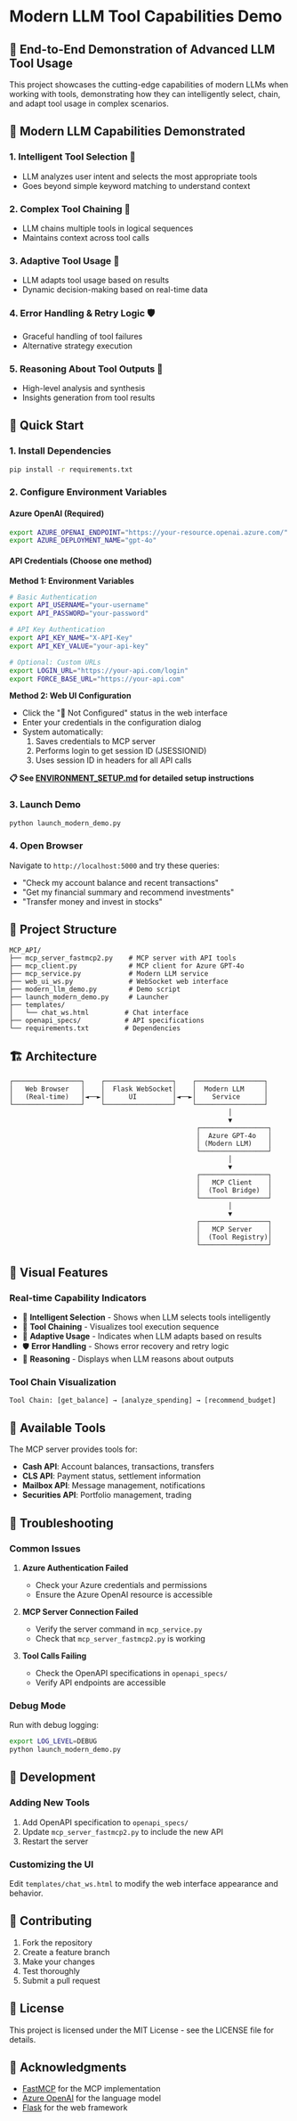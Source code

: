 # Modern LLM Tool Capabilities Demo

## 🚀 **End-to-End Demonstration of Advanced LLM Tool Usage**

This project showcases the cutting-edge capabilities of modern LLMs when working with tools, demonstrating how they can intelligently select, chain, and adapt tool usage in complex scenarios.

## 🎯 **Modern LLM Capabilities Demonstrated**

### 1. **Intelligent Tool Selection** 🧠
- LLM analyzes user intent and selects the most appropriate tools
- Goes beyond simple keyword matching to understand context

### 2. **Complex Tool Chaining** 🔗
- LLM chains multiple tools in logical sequences
- Maintains context across tool calls

### 3. **Adaptive Tool Usage** 🔄
- LLM adapts tool usage based on results
- Dynamic decision-making based on real-time data

### 4. **Error Handling & Retry Logic** 🛡️
- Graceful handling of tool failures
- Alternative strategy execution

### 5. **Reasoning About Tool Outputs** 🧩
- High-level analysis and synthesis
- Insights generation from tool results

## 🚀 **Quick Start**

### 1. **Install Dependencies**
```bash
pip install -r requirements.txt
```

### 2. **Configure Environment Variables**

#### **Azure OpenAI (Required)**
```bash
export AZURE_OPENAI_ENDPOINT="https://your-resource.openai.azure.com/"
export AZURE_DEPLOYMENT_NAME="gpt-4o"
```

#### **API Credentials (Choose one method)**

**Method 1: Environment Variables**
```bash
# Basic Authentication
export API_USERNAME="your-username"
export API_PASSWORD="your-password"

# API Key Authentication
export API_KEY_NAME="X-API-Key"
export API_KEY_VALUE="your-api-key"

# Optional: Custom URLs
export LOGIN_URL="https://your-api.com/login"
export FORCE_BASE_URL="https://your-api.com"
```

**Method 2: Web UI Configuration**
- Click the "🔐 Not Configured" status in the web interface
- Enter your credentials in the configuration dialog
- System automatically:
  1. Saves credentials to MCP server
  2. Performs login to get session ID (JSESSIONID)
  3. Uses session ID in headers for all API calls

**📋 See [ENVIRONMENT_SETUP.md](ENVIRONMENT_SETUP.md) for detailed setup instructions**

### 3. **Launch Demo**
```bash
python launch_modern_demo.py
```

### 4. **Open Browser**
Navigate to `http://localhost:5000` and try these queries:
- "Check my account balance and recent transactions"
- "Get my financial summary and recommend investments"
- "Transfer money and invest in stocks"

## 📁 **Project Structure**

```
MCP_API/
├── mcp_server_fastmcp2.py    # MCP server with API tools
├── mcp_client.py             # MCP client for Azure GPT-4o
├── mcp_service.py            # Modern LLM service
├── web_ui_ws.py              # WebSocket web interface
├── modern_llm_demo.py        # Demo script
├── launch_modern_demo.py     # Launcher
├── templates/
│   └── chat_ws.html         # Chat interface
├── openapi_specs/           # API specifications
└── requirements.txt         # Dependencies
```

## 🏗 **Architecture**

```
┌─────────────────┐    ┌─────────────────┐    ┌─────────────────┐
│   Web Browser   │    │  Flask WebSocket│    │  Modern LLM     │
│   (Real-time)   │◄──►│      UI         │◄──►│    Service      │
└─────────────────┘    └─────────────────┘    └─────────────────┘
                                                       │
                                                       ▼
                                               ┌─────────────────┐
                                               │  Azure GPT-4o   │
                                               │ (Modern LLM)    │
                                               └─────────────────┘
                                                       │
                                                       ▼
                                               ┌─────────────────┐
                                               │   MCP Client    │
                                               │  (Tool Bridge)  │
                                               └─────────────────┘
                                                       │
                                                       ▼
                                               ┌─────────────────┐
                                               │   MCP Server    │
                                               │  (Tool Registry)│
                                               └─────────────────┘
```

## 🎨 **Visual Features**

### **Real-time Capability Indicators**
- 🧠 **Intelligent Selection** - Shows when LLM selects tools intelligently
- 🔗 **Tool Chaining** - Visualizes tool execution sequence
- 🔄 **Adaptive Usage** - Indicates when LLM adapts based on results
- 🛡️ **Error Handling** - Shows error recovery and retry logic
- 🧩 **Reasoning** - Displays when LLM reasons about outputs

### **Tool Chain Visualization**
```
Tool Chain: [get_balance] → [analyze_spending] → [recommend_budget]
```

## 🔧 **Available Tools**

The MCP server provides tools for:
- **Cash API**: Account balances, transactions, transfers
- **CLS API**: Payment status, settlement information
- **Mailbox API**: Message management, notifications
- **Securities API**: Portfolio management, trading

## 🚨 **Troubleshooting**

### **Common Issues**

1. **Azure Authentication Failed**
   - Check your Azure credentials and permissions
   - Ensure the Azure OpenAI resource is accessible

2. **MCP Server Connection Failed**
   - Verify the server command in `mcp_service.py`
   - Check that `mcp_server_fastmcp2.py` is working

3. **Tool Calls Failing**
   - Check the OpenAPI specifications in `openapi_specs/`
   - Verify API endpoints are accessible

### **Debug Mode**

Run with debug logging:
```bash
export LOG_LEVEL=DEBUG
python launch_modern_demo.py
```

## 📝 **Development**

### **Adding New Tools**

1. Add OpenAPI specification to `openapi_specs/`
2. Update `mcp_server_fastmcp2.py` to include the new API
3. Restart the server

### **Customizing the UI**

Edit `templates/chat_ws.html` to modify the web interface appearance and behavior.

## 🤝 **Contributing**

1. Fork the repository
2. Create a feature branch
3. Make your changes
4. Test thoroughly
5. Submit a pull request

## 📄 **License**

This project is licensed under the MIT License - see the LICENSE file for details.

## 🙏 **Acknowledgments**

- [FastMCP](https://github.com/jlowin/fastmcp) for the MCP implementation
- [Azure OpenAI](https://azure.microsoft.com/en-us/products/ai-services/openai-service) for the language model
- [Flask](https://flask.palletsprojects.com/) for the web framework